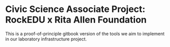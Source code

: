 # Civic Science Associate Project: RockEDU x Rita Allen Foundation
This is a proof-of-principle gitbook version of the tools we aim to implement in our laboratory infrastructure project.
